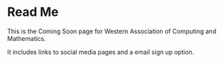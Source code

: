# Read Me
This is the Coming Soon page for Western Association of Computing and Mathematics.

It includes links to social media pages and a email sign up option.
